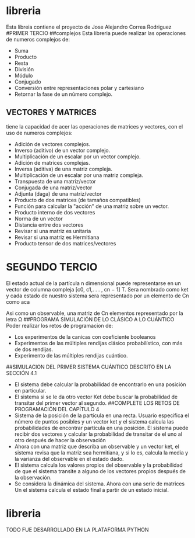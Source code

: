 # libreria
Esta libreia contiene el proyecto de Jose Alejandro Correa Rodriguez
#PRIMER TERCIO
##complejos
Esta libreria puede realizar las operaciones de numeros complejos de:
* Suma
* Producto
* Resta
* División
* Módulo
* Conjugado
* Conversión entre representaciones polar y cartesiano
* Retornar la fase de un número complejo.

## VECTORES Y MATRICES
tiene la capacidad de acer las operaciones de matrices y vectores, con el uso de numeros complejos:
* Adición de vectores complejos.
* Inverso (aditivo) de un vector complejo.
* Multiplicación de un escalar por un vector complejo.
* Adición de matrices complejas.
* Inversa (aditiva) de una matriz compleja.
* Multiplicación de un escalar por una matriz compleja.
* Transpuesta de una matriz/vector
* Conjugada de una matriz/vector
* Adjunta (daga) de una matriz/vector
* Producto de dos matrices (de tamaños compatibles)
* Función para calcular la "acción" de una matriz sobre un vector.
* Producto interno de dos vectores
* Norma de un vector
* Distancia entre dos vectores
* Revisar si una matriz es unitaria
* Revisar si una matriz es Hermitiana
* Producto tensor de dos matrices/vectores

# SEGUNDO TERCIO
El estado actual de la partícula n dimensional puede representarse en un vector de columna compleja [c0, c1,. . . , cn − 1] T. Sera nombrado como ket y cada estado de nuestro sistema sera representado por un elemento de Cn como aca

Asi como un observable, una matriz de Cn elementos representado por la letra Ω
##PROGRAMA SIMULACIÓN DE LO CLÁSICO A LO CUÁNTICO
Poder realizar los retos de programacion de:
* Los experimentos de la canicas con coeficiente booleanos
* Experimentos de las múltiples rendijas clásico probabilístico, con más de dos rendijas.
* Experimento de las múltiples rendijas cuántico.


##SIMULACION DEL PRIMER SISTEMA CUÁNTICO DESCRITO EN LA SECCIÓN 4.1
 
* El sistema debe calcular la probabilidad de encontrarlo en una posición en particular.
* El sistema si se le da otro vector Ket debe buscar la probabilidad de transitar del primer vector al segundo.
##COMPLETE LOS RETOS DE PROGRAMACIÓN DEL CAPÍTULO 4
* Sistema de la posición de la partícula en una recta. Usuario especifica el número de puntos posibles y un vector ket y el sistema calcula las probabilidades de encontrar partícula en una posición. El sistema puede recibir dos vectores y calcular la probabilidad de transitar de el uno al otro después de hacer la observación
* Ahora con una matriz que describa un observable y un vector ket, el sistema revisa que la matriz sea hermitiana, y si lo es, calcula la media y la varianza del observable en el estado dado.
* El sistema calcula los valores propios del observable y la probabilidad de que el sistema transite a alguno de los vectores propios después de la observación.
* Se considera la dinámica del sistema. Ahora con una serie de matrices Un el sistema calcula el estado final a partir de un estado inicial.

# libreria
TODO FUE DESARROLLADO EN LA PLATAFORMA PYTHON 